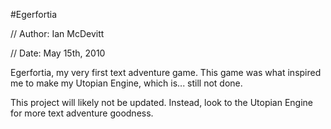 #Egerfortia

// Author: Ian McDevitt

// Date: May 15th, 2010

Egerfortia, my very first text adventure game. This game was what inspired me to make my Utopian Engine, which is... still not done.

This project will likely not be updated. Instead, look to the Utopian Engine for more text adventure goodness.
